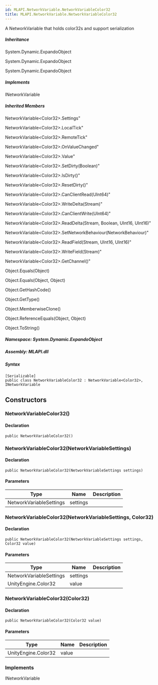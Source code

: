 ```yaml
---  
id: MLAPI.NetworkVariable.NetworkVariableColor32  
title: MLAPI.NetworkVariable.NetworkVariableColor32
---
```


<div class="markdown level0 summary">

A NetworkVariable that holds color32s and support serialization

</div>

<div class="markdown level0 conceptual">

</div>

<div class="inheritance">

##### Inheritance

<div class="level0">

System.Dynamic.ExpandoObject

</div>

<div class="level1">

System.Dynamic.ExpandoObject

</div>

<div class="level2">

System.Dynamic.ExpandoObject

</div>

</div>

<div classs="implements">

##### Implements

<div>

INetworkVariable

</div>

</div>

<div class="inheritedMembers">

##### Inherited Members

<div>

NetworkVariable&lt;Color32&gt;.Settings"

</div>

<div>

NetworkVariable&lt;Color32&gt;.LocalTick"

</div>

<div>

NetworkVariable&lt;Color32&gt;.RemoteTick"

</div>

<div>

NetworkVariable&lt;Color32&gt;.OnValueChanged"

</div>

<div>

NetworkVariable&lt;Color32&gt;.Value"

</div>

<div>

NetworkVariable&lt;Color32&gt;.SetDirty(Boolean)"

</div>

<div>

NetworkVariable&lt;Color32&gt;.IsDirty()"

</div>

<div>

NetworkVariable&lt;Color32&gt;.ResetDirty()"

</div>

<div>

NetworkVariable&lt;Color32&gt;.CanClientRead(UInt64)"

</div>

<div>

NetworkVariable&lt;Color32&gt;.WriteDelta(Stream)"

</div>

<div>

NetworkVariable&lt;Color32&gt;.CanClientWrite(UInt64)"

</div>

<div>

NetworkVariable&lt;Color32&gt;.ReadDelta(Stream, Boolean, UInt16,
UInt16)"

</div>

<div>

NetworkVariable&lt;Color32&gt;.SetNetworkBehaviour(NetworkBehaviour)"

</div>

<div>

NetworkVariable&lt;Color32&gt;.ReadField(Stream, UInt16, UInt16)"

</div>

<div>

NetworkVariable&lt;Color32&gt;.WriteField(Stream)"

</div>

<div>

NetworkVariable&lt;Color32&gt;.GetChannel()"

</div>

<div>

Object.Equals(Object)

</div>

<div>

Object.Equals(Object, Object)

</div>

<div>

Object.GetHashCode()

</div>

<div>

Object.GetType()

</div>

<div>

Object.MemberwiseClone()

</div>

<div>

Object.ReferenceEquals(Object, Object)

</div>

<div>

Object.ToString()

</div>

</div>

##### **Namespace**: System.Dynamic.ExpandoObject

##### **Assembly**: MLAPI.dll

##### Syntax

    [Serializable]
    public class NetworkVariableColor32 : NetworkVariable<Color32>, INetworkVariable

## Constructors 

### NetworkVariableColor32()

<div class="markdown level1 summary">

</div>

<div class="markdown level1 conceptual">

</div>

#### Declaration

    public NetworkVariableColor32()

### NetworkVariableColor32(NetworkVariableSettings)

<div class="markdown level1 summary">

</div>

<div class="markdown level1 conceptual">

</div>

#### Declaration

    public NetworkVariableColor32(NetworkVariableSettings settings)

#### Parameters

| Type                    | Name     | Description |
|-------------------------|----------|-------------|
| NetworkVariableSettings | settings |             |

### NetworkVariableColor32(NetworkVariableSettings, Color32)

<div class="markdown level1 summary">

</div>

<div class="markdown level1 conceptual">

</div>

#### Declaration

    public NetworkVariableColor32(NetworkVariableSettings settings, Color32 value)

#### Parameters

| Type                    | Name     | Description |
|-------------------------|----------|-------------|
| NetworkVariableSettings | settings |             |
| UnityEngine.Color32     | value    |             |

### NetworkVariableColor32(Color32)

<div class="markdown level1 summary">

</div>

<div class="markdown level1 conceptual">

</div>

#### Declaration

    public NetworkVariableColor32(Color32 value)

#### Parameters

| Type                | Name  | Description |
|---------------------|-------|-------------|
| UnityEngine.Color32 | value |             |

### Implements

<div>

INetworkVariable

</div>
